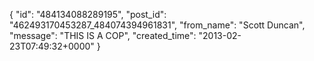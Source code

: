 {
   "id": "484134088289195",
   "post_id": "462493170453287_484074394961831",
   "from_name": "Scott Duncan",
   "message": "THIS IS A COP",
   "created_time": "2013-02-23T07:49:32+0000"
 }
